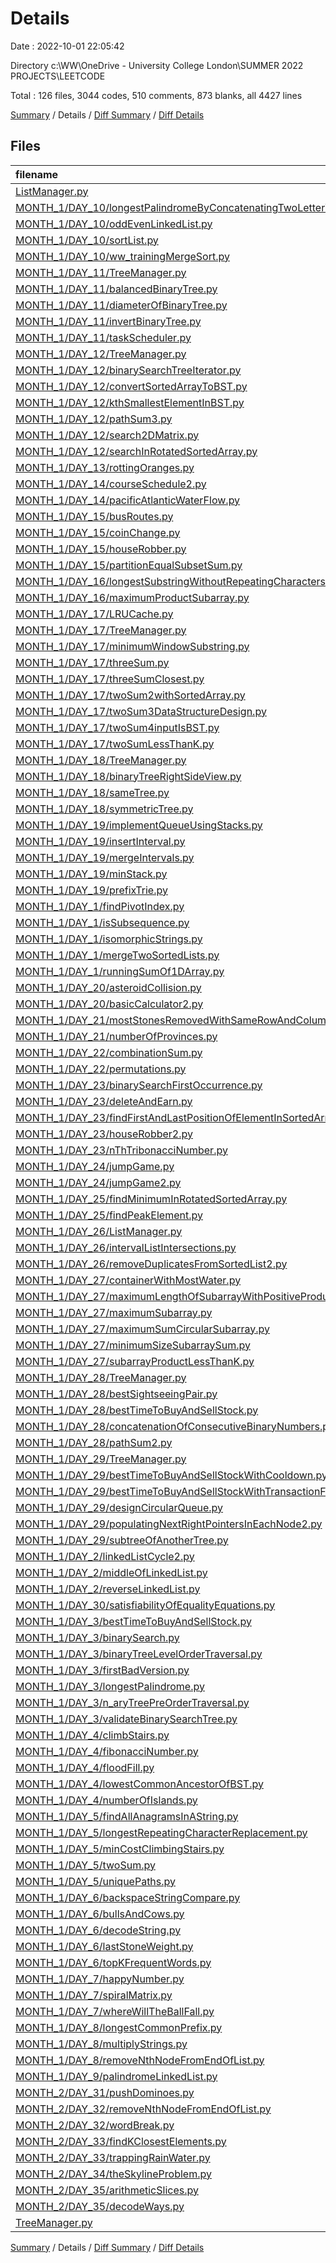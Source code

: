 # Details

Date : 2022-10-01 22:05:42

Directory c:\\WW\\OneDrive - University College London\\SUMMER 2022 PROJECTS\\LEETCODE

Total : 126 files,  3044 codes, 510 comments, 873 blanks, all 4427 lines

[Summary](results.md) / Details / [Diff Summary](diff.md) / [Diff Details](diff-details.md)

## Files
| filename | language | code | comment | blank | total |
| :--- | :--- | ---: | ---: | ---: | ---: |
| [ListManager.py](/ListManager.py) | Python | 22 | 0 | 4 | 26 |
| [MONTH_1/DAY_10/longestPalindromeByConcatenatingTwoLetterWords.py](/MONTH_1/DAY_10/longestPalindromeByConcatenatingTwoLetterWords.py) | Python | 27 | 0 | 3 | 30 |
| [MONTH_1/DAY_10/oddEvenLinkedList.py](/MONTH_1/DAY_10/oddEvenLinkedList.py) | Python | 39 | 0 | 13 | 52 |
| [MONTH_1/DAY_10/sortList.py](/MONTH_1/DAY_10/sortList.py) | Python | 60 | 0 | 11 | 71 |
| [MONTH_1/DAY_10/ww_trainingMergeSort.py](/MONTH_1/DAY_10/ww_trainingMergeSort.py) | Python | 21 | 0 | 5 | 26 |
| [MONTH_1/DAY_11/TreeManager.py](/MONTH_1/DAY_11/TreeManager.py) | Python | 47 | 0 | 20 | 67 |
| [MONTH_1/DAY_11/balancedBinaryTree.py](/MONTH_1/DAY_11/balancedBinaryTree.py) | Python | 16 | 16 | 7 | 39 |
| [MONTH_1/DAY_11/diameterOfBinaryTree.py](/MONTH_1/DAY_11/diameterOfBinaryTree.py) | Python | 18 | 0 | 7 | 25 |
| [MONTH_1/DAY_11/invertBinaryTree.py](/MONTH_1/DAY_11/invertBinaryTree.py) | Python | 8 | 0 | 2 | 10 |
| [MONTH_1/DAY_11/taskScheduler.py](/MONTH_1/DAY_11/taskScheduler.py) | Python | 24 | 0 | 7 | 31 |
| [MONTH_1/DAY_12/TreeManager.py](/MONTH_1/DAY_12/TreeManager.py) | Python | 47 | 0 | 20 | 67 |
| [MONTH_1/DAY_12/binarySearchTreeIterator.py](/MONTH_1/DAY_12/binarySearchTreeIterator.py) | Python | 25 | 0 | 10 | 35 |
| [MONTH_1/DAY_12/convertSortedArrayToBST.py](/MONTH_1/DAY_12/convertSortedArrayToBST.py) | Python | 10 | 0 | 6 | 16 |
| [MONTH_1/DAY_12/kthSmallestElementInBST.py](/MONTH_1/DAY_12/kthSmallestElementInBST.py) | Python | 18 | 0 | 9 | 27 |
| [MONTH_1/DAY_12/pathSum3.py](/MONTH_1/DAY_12/pathSum3.py) | Python | 23 | 0 | 12 | 35 |
| [MONTH_1/DAY_12/search2DMatrix.py](/MONTH_1/DAY_12/search2DMatrix.py) | Python | 25 | 1 | 4 | 30 |
| [MONTH_1/DAY_12/searchInRotatedSortedArray.py](/MONTH_1/DAY_12/searchInRotatedSortedArray.py) | Python | 23 | 1 | 5 | 29 |
| [MONTH_1/DAY_13/rottingOranges.py](/MONTH_1/DAY_13/rottingOranges.py) | Python | 38 | 0 | 9 | 47 |
| [MONTH_1/DAY_14/courseSchedule2.py](/MONTH_1/DAY_14/courseSchedule2.py) | Python | 28 | 6 | 8 | 42 |
| [MONTH_1/DAY_14/pacificAtlanticWaterFlow.py](/MONTH_1/DAY_14/pacificAtlanticWaterFlow.py) | Python | 44 | 4 | 9 | 57 |
| [MONTH_1/DAY_15/busRoutes.py](/MONTH_1/DAY_15/busRoutes.py) | Python | 36 | 61 | 37 | 134 |
| [MONTH_1/DAY_15/coinChange.py](/MONTH_1/DAY_15/coinChange.py) | Python | 12 | 9 | 4 | 25 |
| [MONTH_1/DAY_15/houseRobber.py](/MONTH_1/DAY_15/houseRobber.py) | Python | 9 | 0 | 0 | 9 |
| [MONTH_1/DAY_15/partitionEqualSubsetSum.py](/MONTH_1/DAY_15/partitionEqualSubsetSum.py) | Python | 17 | 0 | 3 | 20 |
| [MONTH_1/DAY_16/longestSubstringWithoutRepeatingCharacters.py](/MONTH_1/DAY_16/longestSubstringWithoutRepeatingCharacters.py) | Python | 16 | 0 | 2 | 18 |
| [MONTH_1/DAY_16/maximumProductSubarray.py](/MONTH_1/DAY_16/maximumProductSubarray.py) | Python | 13 | 36 | 7 | 56 |
| [MONTH_1/DAY_17/LRUCache.py](/MONTH_1/DAY_17/LRUCache.py) | Python | 117 | 11 | 17 | 145 |
| [MONTH_1/DAY_17/TreeManager.py](/MONTH_1/DAY_17/TreeManager.py) | Python | 47 | 0 | 20 | 67 |
| [MONTH_1/DAY_17/minimumWindowSubstring.py](/MONTH_1/DAY_17/minimumWindowSubstring.py) | Python | 28 | 0 | 5 | 33 |
| [MONTH_1/DAY_17/threeSum.py](/MONTH_1/DAY_17/threeSum.py) | Python | 28 | 0 | 6 | 34 |
| [MONTH_1/DAY_17/threeSumClosest.py](/MONTH_1/DAY_17/threeSumClosest.py) | Python | 33 | 17 | 11 | 61 |
| [MONTH_1/DAY_17/twoSum2withSortedArray.py](/MONTH_1/DAY_17/twoSum2withSortedArray.py) | Python | 9 | 0 | 0 | 9 |
| [MONTH_1/DAY_17/twoSum3DataStructureDesign.py](/MONTH_1/DAY_17/twoSum3DataStructureDesign.py) | Python | 16 | 4 | 5 | 25 |
| [MONTH_1/DAY_17/twoSum4inputIsBST.py](/MONTH_1/DAY_17/twoSum4inputIsBST.py) | Python | 15 | 0 | 3 | 18 |
| [MONTH_1/DAY_17/twoSumLessThanK.py](/MONTH_1/DAY_17/twoSumLessThanK.py) | Python | 17 | 0 | 1 | 18 |
| [MONTH_1/DAY_18/TreeManager.py](/MONTH_1/DAY_18/TreeManager.py) | Python | 47 | 0 | 20 | 67 |
| [MONTH_1/DAY_18/binaryTreeRightSideView.py](/MONTH_1/DAY_18/binaryTreeRightSideView.py) | Python | 25 | 0 | 5 | 30 |
| [MONTH_1/DAY_18/sameTree.py](/MONTH_1/DAY_18/sameTree.py) | Python | 19 | 0 | 6 | 25 |
| [MONTH_1/DAY_18/symmetricTree.py](/MONTH_1/DAY_18/symmetricTree.py) | Python | 20 | 0 | 5 | 25 |
| [MONTH_1/DAY_19/implementQueueUsingStacks.py](/MONTH_1/DAY_19/implementQueueUsingStacks.py) | Python | 18 | 6 | 9 | 33 |
| [MONTH_1/DAY_19/insertInterval.py](/MONTH_1/DAY_19/insertInterval.py) | Python | 19 | 20 | 7 | 46 |
| [MONTH_1/DAY_19/mergeIntervals.py](/MONTH_1/DAY_19/mergeIntervals.py) | Python | 11 | 0 | 2 | 13 |
| [MONTH_1/DAY_19/minStack.py](/MONTH_1/DAY_19/minStack.py) | Python | 24 | 0 | 8 | 32 |
| [MONTH_1/DAY_19/prefixTrie.py](/MONTH_1/DAY_19/prefixTrie.py) | Python | 47 | 2 | 10 | 59 |
| [MONTH_1/DAY_1/findPivotIndex.py](/MONTH_1/DAY_1/findPivotIndex.py) | Python | 13 | 0 | 3 | 16 |
| [MONTH_1/DAY_1/isSubsequence.py](/MONTH_1/DAY_1/isSubsequence.py) | Python | 15 | 17 | 5 | 37 |
| [MONTH_1/DAY_1/isomorphicStrings.py](/MONTH_1/DAY_1/isomorphicStrings.py) | Python | 15 | 15 | 6 | 36 |
| [MONTH_1/DAY_1/mergeTwoSortedLists.py](/MONTH_1/DAY_1/mergeTwoSortedLists.py) | Python | 20 | 28 | 10 | 58 |
| [MONTH_1/DAY_1/runningSumOf1DArray.py](/MONTH_1/DAY_1/runningSumOf1DArray.py) | Python | 6 | 10 | 4 | 20 |
| [MONTH_1/DAY_20/asteroidCollision.py](/MONTH_1/DAY_20/asteroidCollision.py) | Python | 24 | 0 | 3 | 27 |
| [MONTH_1/DAY_20/basicCalculator2.py](/MONTH_1/DAY_20/basicCalculator2.py) | Python | 34 | 0 | 4 | 38 |
| [MONTH_1/DAY_21/mostStonesRemovedWithSameRowAndColumn.py](/MONTH_1/DAY_21/mostStonesRemovedWithSameRowAndColumn.py) | Python | 32 | 0 | 8 | 40 |
| [MONTH_1/DAY_21/numberOfProvinces.py](/MONTH_1/DAY_21/numberOfProvinces.py) | Python | 20 | 0 | 5 | 25 |
| [MONTH_1/DAY_22/combinationSum.py](/MONTH_1/DAY_22/combinationSum.py) | Python | 21 | 0 | 4 | 25 |
| [MONTH_1/DAY_22/permutations.py](/MONTH_1/DAY_22/permutations.py) | Python | 18 | 0 | 4 | 22 |
| [MONTH_1/DAY_23/binarySearchFirstOccurrence.py](/MONTH_1/DAY_23/binarySearchFirstOccurrence.py) | Python | 34 | 0 | 7 | 41 |
| [MONTH_1/DAY_23/deleteAndEarn.py](/MONTH_1/DAY_23/deleteAndEarn.py) | Python | 18 | 0 | 6 | 24 |
| [MONTH_1/DAY_23/findFirstAndLastPositionOfElementInSortedArray.py](/MONTH_1/DAY_23/findFirstAndLastPositionOfElementInSortedArray.py) | Python | 26 | 0 | 4 | 30 |
| [MONTH_1/DAY_23/houseRobber2.py](/MONTH_1/DAY_23/houseRobber2.py) | Python | 19 | 0 | 4 | 23 |
| [MONTH_1/DAY_23/nThTribonacciNumber.py](/MONTH_1/DAY_23/nThTribonacciNumber.py) | Python | 13 | 0 | 0 | 13 |
| [MONTH_1/DAY_24/jumpGame.py](/MONTH_1/DAY_24/jumpGame.py) | Python | 14 | 0 | 4 | 18 |
| [MONTH_1/DAY_24/jumpGame2.py](/MONTH_1/DAY_24/jumpGame2.py) | Python | 22 | 0 | 8 | 30 |
| [MONTH_1/DAY_25/findMinimumInRotatedSortedArray.py](/MONTH_1/DAY_25/findMinimumInRotatedSortedArray.py) | Python | 20 | 1 | 5 | 26 |
| [MONTH_1/DAY_25/findPeakElement.py](/MONTH_1/DAY_25/findPeakElement.py) | Python | 21 | 0 | 4 | 25 |
| [MONTH_1/DAY_26/ListManager.py](/MONTH_1/DAY_26/ListManager.py) | Python | 22 | 0 | 4 | 26 |
| [MONTH_1/DAY_26/intervalListIntersections.py](/MONTH_1/DAY_26/intervalListIntersections.py) | Python | 20 | 39 | 11 | 70 |
| [MONTH_1/DAY_26/removeDuplicatesFromSortedList2.py](/MONTH_1/DAY_26/removeDuplicatesFromSortedList2.py) | Python | 23 | 1 | 4 | 28 |
| [MONTH_1/DAY_27/containerWithMostWater.py](/MONTH_1/DAY_27/containerWithMostWater.py) | Python | 15 | 0 | 3 | 18 |
| [MONTH_1/DAY_27/maximumLengthOfSubarrayWithPositiveProduct.py](/MONTH_1/DAY_27/maximumLengthOfSubarrayWithPositiveProduct.py) | Python | 27 | 0 | 7 | 34 |
| [MONTH_1/DAY_27/maximumSubarray.py](/MONTH_1/DAY_27/maximumSubarray.py) | Python | 10 | 20 | 7 | 37 |
| [MONTH_1/DAY_27/maximumSumCircularSubarray.py](/MONTH_1/DAY_27/maximumSumCircularSubarray.py) | Python | 16 | 12 | 7 | 35 |
| [MONTH_1/DAY_27/minimumSizeSubarraySum.py](/MONTH_1/DAY_27/minimumSizeSubarraySum.py) | Python | 13 | 0 | 3 | 16 |
| [MONTH_1/DAY_27/subarrayProductLessThanK.py](/MONTH_1/DAY_27/subarrayProductLessThanK.py) | Python | 16 | 15 | 5 | 36 |
| [MONTH_1/DAY_28/TreeManager.py](/MONTH_1/DAY_28/TreeManager.py) | Python | 47 | 0 | 20 | 67 |
| [MONTH_1/DAY_28/bestSightseeingPair.py](/MONTH_1/DAY_28/bestSightseeingPair.py) | Python | 13 | 0 | 3 | 16 |
| [MONTH_1/DAY_28/bestTimeToBuyAndSellStock.py](/MONTH_1/DAY_28/bestTimeToBuyAndSellStock.py) | Python | 11 | 14 | 5 | 30 |
| [MONTH_1/DAY_28/concatenationOfConsecutiveBinaryNumbers.py](/MONTH_1/DAY_28/concatenationOfConsecutiveBinaryNumbers.py) | Python | 11 | 0 | 4 | 15 |
| [MONTH_1/DAY_28/pathSum2.py](/MONTH_1/DAY_28/pathSum2.py) | Python | 30 | 22 | 17 | 69 |
| [MONTH_1/DAY_29/TreeManager.py](/MONTH_1/DAY_29/TreeManager.py) | Python | 47 | 0 | 20 | 67 |
| [MONTH_1/DAY_29/bestTimeToBuyAndSellStockWithCooldown.py](/MONTH_1/DAY_29/bestTimeToBuyAndSellStockWithCooldown.py) | Python | 14 | 1 | 5 | 20 |
| [MONTH_1/DAY_29/bestTimeToBuyAndSellStockWithTransactionFee.py](/MONTH_1/DAY_29/bestTimeToBuyAndSellStockWithTransactionFee.py) | Python | 14 | 0 | 6 | 20 |
| [MONTH_1/DAY_29/designCircularQueue.py](/MONTH_1/DAY_29/designCircularQueue.py) | Python | 42 | 0 | 11 | 53 |
| [MONTH_1/DAY_29/populatingNextRightPointersInEachNode2.py](/MONTH_1/DAY_29/populatingNextRightPointersInEachNode2.py) | Python | 29 | 21 | 12 | 62 |
| [MONTH_1/DAY_29/subtreeOfAnotherTree.py](/MONTH_1/DAY_29/subtreeOfAnotherTree.py) | Python | 11 | 32 | 8 | 51 |
| [MONTH_1/DAY_2/linkedListCycle2.py](/MONTH_1/DAY_2/linkedListCycle2.py) | Python | 38 | 4 | 11 | 53 |
| [MONTH_1/DAY_2/middleOfLinkedList.py](/MONTH_1/DAY_2/middleOfLinkedList.py) | Python | 36 | 2 | 13 | 51 |
| [MONTH_1/DAY_2/reverseLinkedList.py](/MONTH_1/DAY_2/reverseLinkedList.py) | Python | 34 | 16 | 15 | 65 |
| [MONTH_1/DAY_30/satisfiabilityOfEqualityEquations.py](/MONTH_1/DAY_30/satisfiabilityOfEqualityEquations.py) | Python | 31 | 0 | 9 | 40 |
| [MONTH_1/DAY_3/bestTimeToBuyAndSellStock.py](/MONTH_1/DAY_3/bestTimeToBuyAndSellStock.py) | Python | 14 | 0 | 4 | 18 |
| [MONTH_1/DAY_3/binarySearch.py](/MONTH_1/DAY_3/binarySearch.py) | Python | 26 | 0 | 5 | 31 |
| [MONTH_1/DAY_3/binaryTreeLevelOrderTraversal.py](/MONTH_1/DAY_3/binaryTreeLevelOrderTraversal.py) | Python | 21 | 0 | 11 | 32 |
| [MONTH_1/DAY_3/firstBadVersion.py](/MONTH_1/DAY_3/firstBadVersion.py) | Python | 24 | 1 | 4 | 29 |
| [MONTH_1/DAY_3/longestPalindrome.py](/MONTH_1/DAY_3/longestPalindrome.py) | Python | 17 | 0 | 4 | 21 |
| [MONTH_1/DAY_3/n_aryTreePreOrderTraversal.py](/MONTH_1/DAY_3/n_aryTreePreOrderTraversal.py) | Python | 19 | 0 | 7 | 26 |
| [MONTH_1/DAY_3/validateBinarySearchTree.py](/MONTH_1/DAY_3/validateBinarySearchTree.py) | Python | 19 | 1 | 7 | 27 |
| [MONTH_1/DAY_4/climbStairs.py](/MONTH_1/DAY_4/climbStairs.py) | Python | 13 | 0 | 3 | 16 |
| [MONTH_1/DAY_4/fibonacciNumber.py](/MONTH_1/DAY_4/fibonacciNumber.py) | Python | 19 | 0 | 3 | 22 |
| [MONTH_1/DAY_4/floodFill.py](/MONTH_1/DAY_4/floodFill.py) | Python | 25 | 0 | 5 | 30 |
| [MONTH_1/DAY_4/lowestCommonAncestorOfBST.py](/MONTH_1/DAY_4/lowestCommonAncestorOfBST.py) | Python | 30 | 2 | 11 | 43 |
| [MONTH_1/DAY_4/numberOfIslands.py](/MONTH_1/DAY_4/numberOfIslands.py) | Python | 22 | 0 | 7 | 29 |
| [MONTH_1/DAY_5/findAllAnagramsInAString.py](/MONTH_1/DAY_5/findAllAnagramsInAString.py) | Python | 30 | 0 | 7 | 37 |
| [MONTH_1/DAY_5/longestRepeatingCharacterReplacement.py](/MONTH_1/DAY_5/longestRepeatingCharacterReplacement.py) | Python | 26 | 0 | 3 | 29 |
| [MONTH_1/DAY_5/minCostClimbingStairs.py](/MONTH_1/DAY_5/minCostClimbingStairs.py) | Python | 11 | 0 | 4 | 15 |
| [MONTH_1/DAY_5/twoSum.py](/MONTH_1/DAY_5/twoSum.py) | Python | 15 | 0 | 4 | 19 |
| [MONTH_1/DAY_5/uniquePaths.py](/MONTH_1/DAY_5/uniquePaths.py) | Python | 6 | 0 | 2 | 8 |
| [MONTH_1/DAY_6/backspaceStringCompare.py](/MONTH_1/DAY_6/backspaceStringCompare.py) | Python | 14 | 0 | 2 | 16 |
| [MONTH_1/DAY_6/bullsAndCows.py](/MONTH_1/DAY_6/bullsAndCows.py) | Python | 19 | 0 | 3 | 22 |
| [MONTH_1/DAY_6/decodeString.py](/MONTH_1/DAY_6/decodeString.py) | Python | 30 | 0 | 6 | 36 |
| [MONTH_1/DAY_6/lastStoneWeight.py](/MONTH_1/DAY_6/lastStoneWeight.py) | Python | 17 | 0 | 4 | 21 |
| [MONTH_1/DAY_6/topKFrequentWords.py](/MONTH_1/DAY_6/topKFrequentWords.py) | Python | 21 | 0 | 6 | 27 |
| [MONTH_1/DAY_7/happyNumber.py](/MONTH_1/DAY_7/happyNumber.py) | Python | 17 | 2 | 2 | 21 |
| [MONTH_1/DAY_7/spiralMatrix.py](/MONTH_1/DAY_7/spiralMatrix.py) | Python | 35 | 0 | 4 | 39 |
| [MONTH_1/DAY_7/whereWillTheBallFall.py](/MONTH_1/DAY_7/whereWillTheBallFall.py) | Python | 22 | 0 | 3 | 25 |
| [MONTH_1/DAY_8/longestCommonPrefix.py](/MONTH_1/DAY_8/longestCommonPrefix.py) | Python | 30 | 2 | 5 | 37 |
| [MONTH_1/DAY_8/multiplyStrings.py](/MONTH_1/DAY_8/multiplyStrings.py) | Python | 10 | 0 | 1 | 11 |
| [MONTH_1/DAY_8/removeNthNodeFromEndOfList.py](/MONTH_1/DAY_8/removeNthNodeFromEndOfList.py) | Python | 41 | 0 | 7 | 48 |
| [MONTH_1/DAY_9/palindromeLinkedList.py](/MONTH_1/DAY_9/palindromeLinkedList.py) | Python | 52 | 15 | 11 | 78 |
| [MONTH_2/DAY_31/pushDominoes.py](/MONTH_2/DAY_31/pushDominoes.py) | Python | 35 | 0 | 7 | 42 |
| [MONTH_2/DAY_32/removeNthNodeFromEndOfList.py](/MONTH_2/DAY_32/removeNthNodeFromEndOfList.py) | Python | 35 | 0 | 6 | 41 |
| [MONTH_2/DAY_32/wordBreak.py](/MONTH_2/DAY_32/wordBreak.py) | Python | 16 | 0 | 4 | 20 |
| [MONTH_2/DAY_33/findKClosestElements.py](/MONTH_2/DAY_33/findKClosestElements.py) | Python | 16 | 23 | 4 | 43 |
| [MONTH_2/DAY_33/trappingRainWater.py](/MONTH_2/DAY_33/trappingRainWater.py) | Python | 18 | 0 | 4 | 22 |
| [MONTH_2/DAY_34/theSkylineProblem.py](/MONTH_2/DAY_34/theSkylineProblem.py) | Python | 21 | 0 | 5 | 26 |
| [MONTH_2/DAY_35/arithmeticSlices.py](/MONTH_2/DAY_35/arithmeticSlices.py) | Python | 17 | 0 | 4 | 21 |
| [MONTH_2/DAY_35/decodeWays.py](/MONTH_2/DAY_35/decodeWays.py) | Python | 13 | 0 | 2 | 15 |
| [TreeManager.py](/TreeManager.py) | Python | 47 | 0 | 20 | 67 |

[Summary](results.md) / Details / [Diff Summary](diff.md) / [Diff Details](diff-details.md)